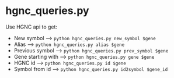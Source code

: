 # hgnc_queries.py 

Use HGNC api to get:
- New symbol --> `python hgnc_queries.py new_symbol $gene`
- Alias --> `python hgnc_queries.py alias $gene`
- Previous symbol --> `python hgnc_queries.py prev_symbol $gene`
- Gene starting with --> `python hgnc_queries.py gene $gene`
- HGNC id --> `python hgnc_queries.py id $gene`
- Symbol from id --> `python hgnc_queries.py id2symbol $gene_id`
